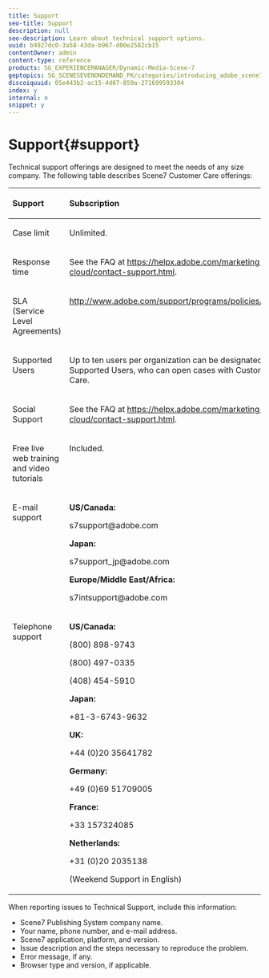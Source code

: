 ```yaml
---
title: Support
seo-title: Support
description: null
seo-description: Learn about technical support options.
uuid: b4927dc0-3a58-43da-b967-d00e2582cb15
contentOwner: admin
content-type: reference
products: SG_EXPERIENCEMANAGER/Dynamic-Media-Scene-7
geptopics: SG_SCENESEVENONDEMAND_PK/categories/introducing_adobe_scene7
discoiquuid: 05e443b2-ac15-4d87-859a-271699593304
index: y
internal: n
snippet: y
---
```


# Support{#support}

Technical support offerings are designed to meet the needs of any size company. The following table describes Scene7 Customer Care offerings:

<table cellpadding="4" cellspacing="0">
 <thead align="left">
  <tr>
   <th class="cellrowborder" id="d19e573" valign="top" width="NaN%"><p>Support</p></th> 
   <th class="cellrowborder" id="d19e576" valign="top" width="NaN%"><p>Subscription</p></th> 
  </tr> 
 </thead> 
 <tbody>
  <tr>
   <td class="cellrowborder" headers="d19e573 " valign="top" width="NaN%"><p>Case limit</p></td> 
   <td class="cellrowborder" headers="d19e576 " valign="top" width="NaN%"><p>Unlimited.</p></td> 
  </tr> 
  <tr>
   <td class="cellrowborder" headers="d19e573 " valign="top" width="NaN%"><p>Response time</p></td> 
   <td class="cellrowborder" headers="d19e576 " valign="top" width="NaN%"><p>See the FAQ at <a href="https://helpx.adobe.com/marketing-cloud/contact-support.html">https://helpx.adobe.com/marketing-cloud/contact-support.html</a>.</p></td> 
  </tr> 
  <tr>
   <td class="cellrowborder" headers="d19e573 " valign="top" width="NaN%"><p>SLA (Service Level Agreements)</p></td> 
   <td class="cellrowborder" headers="d19e576 " valign="top" width="NaN%"><p><a href="http://www.adobe.com/support/programs/policies/sla.html">http://www.adobe.com/support/programs/policies/sla.html</a>.</p></td> 
  </tr> 
  <tr>
   <td class="cellrowborder" headers="d19e573 " valign="top" width="NaN%"><p>Supported Users</p></td> 
   <td class="cellrowborder" headers="d19e576 " valign="top" width="NaN%"><p>Up to ten users per organization can be designated as Supported Users, who can open cases with Customer Care.</p></td> 
  </tr> 
  <tr>
   <td class="cellrowborder" headers="d19e573 " valign="top" width="NaN%"><p>Social Support</p></td> 
   <td class="cellrowborder" headers="d19e576 " valign="top" width="NaN%"><p>See the FAQ at <a href="https://helpx.adobe.com/marketing-cloud/contact-support.html">https://helpx.adobe.com/marketing-cloud/contact-support.html</a>.</p></td> 
  </tr> 
  <tr>
   <td class="cellrowborder" headers="d19e573 " valign="top" width="NaN%"><p>Free live web training and video tutorials</p></td> 
   <td class="cellrowborder" headers="d19e576 " valign="top" width="NaN%"><p>Included.</p></td> 
  </tr> 
  <tr>
   <td class="cellrowborder" headers="d19e573 " valign="top" width="NaN%"><p>E-mail support</p></td> 
   <td class="cellrowborder" headers="d19e576 " valign="top" width="NaN%"><p><strong>US/Canada:</strong></p><p>s7support@adobe.com</p><p><strong>Japan:</strong></p><p>s7support_jp@adobe.com</p><p><strong>Europe/Middle East/Africa:</strong></p><p>s7intsupport@adobe.com</p></td> 
  </tr> 
  <tr>
   <td class="cellrowborder" headers="d19e573 " valign="top" width="NaN%"><p>Telephone support</p></td> 
   <td class="cellrowborder" headers="d19e576 " valign="top" width="NaN%"><p><strong>US/Canada:</strong></p><p>(800) 898-9743</p><p>(800) 497-0335</p><p>(408) 454-5910</p><p><strong>Japan:</strong></p><p>+81-3-6743-9632</p><p><strong>UK:</strong></p><p>+44 (0)20 35641782</p><p><strong>Germany:</strong></p><p>+49 (0)69 51709005</p><p><strong>France:</strong></p><p>+33 157324085</p><p><strong>Netherlands:</strong></p><p>+31 (0)20 2035138</p><p></p><p>(Weekend Support in English)</p></td> 
  </tr> 
 </tbody> 
</table>

When reporting issues to Technical Support, include this information:

* Scene7 Publishing System company name.
* Your name, phone number, and e-mail address.
* Scene7 application, platform, and version.
* Issue description and the steps necessary to reproduce the problem.
* Error message, if any.
* Browser type and version, if applicable.

